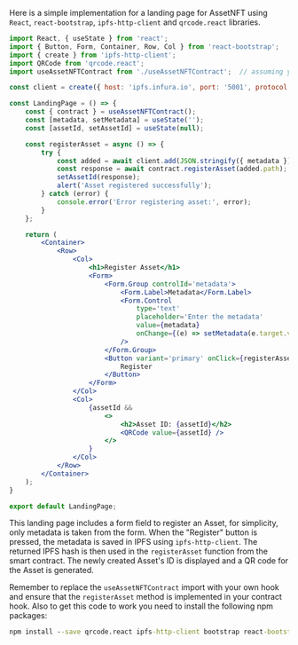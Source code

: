 Here is a simple implementation for a landing page for AssetNFT using `React`, `react-bootstrap`, `ipfs-http-client` and `qrcode.react` libraries.

```jsx
import React, { useState } from 'react';
import { Button, Form, Container, Row, Col } from 'react-bootstrap';
import { create } from 'ipfs-http-client';
import QRCode from 'qrcode.react';
import useAssetNFTContract from './useAssetNFTContract';  // assuming you have a hook for useAssetNFTContract

const client = create({ host: 'ipfs.infura.io', port: '5001', protocol: 'https' });

const LandingPage = () => {
    const { contract } = useAssetNFTContract();
    const [metadata, setMetadata] = useState('');
    const [assetId, setAssetId] = useState(null);

    const registerAsset = async () => {
        try {
            const added = await client.add(JSON.stringify({ metadata }));
            const response = await contract.registerAsset(added.path);
            setAssetId(response);
            alert('Asset registered successfully');
        } catch (error) {
            console.error('Error registering asset:', error);
        }
    };

    return (
        <Container>
            <Row>
                <Col>
                    <h1>Register Asset</h1>
                    <Form>
                        <Form.Group controlId='metadata'>
                            <Form.Label>Metadata</Form.Label>
                            <Form.Control
                                type='text'
                                placeholder='Enter the metadata'
                                value={metadata}
                                onChange={(e) => setMetadata(e.target.value)}
                            />
                        </Form.Group>
                        <Button variant='primary' onClick={registerAsset}>
                            Register
                        </Button>
                    </Form>
                </Col>
                <Col>
                    {assetId &&
                        <>
                            <h2>Asset ID: {assetId}</h2>
                            <QRCode value={assetId} />
                        </>
                    }
                </Col>
            </Row>
        </Container>
    );
}

export default LandingPage;
```
This landing page includes a form field to register an Asset, for simplicity, only metadata is taken from the form. When the "Register" button is pressed, the metadata is saved in IPFS using `ipfs-http-client`. The returned IPFS hash is then used in the `registerAsset` function from the smart contract. The newly created Asset's ID is displayed and a QR code for the Asset is generated. 

Remember to replace the `useAssetNFTContract` import with your own hook and ensure that the `registerAsset` method is implemented in your contract hook. Also to get this code to work you need to install the following npm packages:
```cmd
npm install --save qrcode.react ipfs-http-client bootstrap react-bootstrap
```